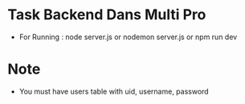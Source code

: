 # Task Backend Dans Multi Pro
- For Running : node server.js or nodemon server.js or npm run dev

# Note
- You must have users table with uid, username, password